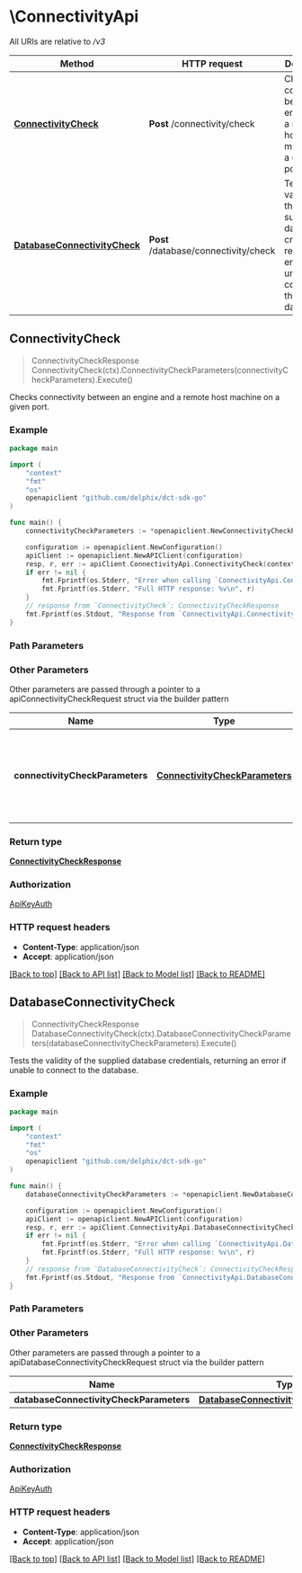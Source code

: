 # \ConnectivityApi

All URIs are relative to */v3*

Method | HTTP request | Description
------------- | ------------- | -------------
[**ConnectivityCheck**](ConnectivityApi.md#ConnectivityCheck) | **Post** /connectivity/check | Checks connectivity between an engine and a remote host machine on a given port.
[**DatabaseConnectivityCheck**](ConnectivityApi.md#DatabaseConnectivityCheck) | **Post** /database/connectivity/check | Tests the validity of the supplied database credentials, returning an error if unable to connect to the database.



## ConnectivityCheck

> ConnectivityCheckResponse ConnectivityCheck(ctx).ConnectivityCheckParameters(connectivityCheckParameters).Execute()

Checks connectivity between an engine and a remote host machine on a given port.

### Example

```go
package main

import (
    "context"
    "fmt"
    "os"
    openapiclient "github.com/delphix/dct-sdk-go"
)

func main() {
    connectivityCheckParameters := *openapiclient.NewConnectivityCheckParameters("engine-123", "test.host.com", NullableInt32(22)) // ConnectivityCheckParameters | The api to check connectivity of engine and a remote host on given port.

    configuration := openapiclient.NewConfiguration()
    apiClient := openapiclient.NewAPIClient(configuration)
    resp, r, err := apiClient.ConnectivityApi.ConnectivityCheck(context.Background()).ConnectivityCheckParameters(connectivityCheckParameters).Execute()
    if err != nil {
        fmt.Fprintf(os.Stderr, "Error when calling `ConnectivityApi.ConnectivityCheck``: %v\n", err)
        fmt.Fprintf(os.Stderr, "Full HTTP response: %v\n", r)
    }
    // response from `ConnectivityCheck`: ConnectivityCheckResponse
    fmt.Fprintf(os.Stdout, "Response from `ConnectivityApi.ConnectivityCheck`: %v\n", resp)
}
```

### Path Parameters



### Other Parameters

Other parameters are passed through a pointer to a apiConnectivityCheckRequest struct via the builder pattern


Name | Type | Description  | Notes
------------- | ------------- | ------------- | -------------
 **connectivityCheckParameters** | [**ConnectivityCheckParameters**](ConnectivityCheckParameters.md) | The api to check connectivity of engine and a remote host on given port. | 

### Return type

[**ConnectivityCheckResponse**](ConnectivityCheckResponse.md)

### Authorization

[ApiKeyAuth](../README.md#ApiKeyAuth)

### HTTP request headers

- **Content-Type**: application/json
- **Accept**: application/json

[[Back to top]](#) [[Back to API list]](../README.md#documentation-for-api-endpoints)
[[Back to Model list]](../README.md#documentation-for-models)
[[Back to README]](../README.md)


## DatabaseConnectivityCheck

> ConnectivityCheckResponse DatabaseConnectivityCheck(ctx).DatabaseConnectivityCheckParameters(databaseConnectivityCheckParameters).Execute()

Tests the validity of the supplied database credentials, returning an error if unable to connect to the database.

### Example

```go
package main

import (
    "context"
    "fmt"
    "os"
    openapiclient "github.com/delphix/dct-sdk-go"
)

func main() {
    databaseConnectivityCheckParameters := *openapiclient.NewDatabaseConnectivityCheckParameters("CredentialsType_example", "1-SOURCE-CONFIG-1") // DatabaseConnectivityCheckParameters | 

    configuration := openapiclient.NewConfiguration()
    apiClient := openapiclient.NewAPIClient(configuration)
    resp, r, err := apiClient.ConnectivityApi.DatabaseConnectivityCheck(context.Background()).DatabaseConnectivityCheckParameters(databaseConnectivityCheckParameters).Execute()
    if err != nil {
        fmt.Fprintf(os.Stderr, "Error when calling `ConnectivityApi.DatabaseConnectivityCheck``: %v\n", err)
        fmt.Fprintf(os.Stderr, "Full HTTP response: %v\n", r)
    }
    // response from `DatabaseConnectivityCheck`: ConnectivityCheckResponse
    fmt.Fprintf(os.Stdout, "Response from `ConnectivityApi.DatabaseConnectivityCheck`: %v\n", resp)
}
```

### Path Parameters



### Other Parameters

Other parameters are passed through a pointer to a apiDatabaseConnectivityCheckRequest struct via the builder pattern


Name | Type | Description  | Notes
------------- | ------------- | ------------- | -------------
 **databaseConnectivityCheckParameters** | [**DatabaseConnectivityCheckParameters**](DatabaseConnectivityCheckParameters.md) |  | 

### Return type

[**ConnectivityCheckResponse**](ConnectivityCheckResponse.md)

### Authorization

[ApiKeyAuth](../README.md#ApiKeyAuth)

### HTTP request headers

- **Content-Type**: application/json
- **Accept**: application/json

[[Back to top]](#) [[Back to API list]](../README.md#documentation-for-api-endpoints)
[[Back to Model list]](../README.md#documentation-for-models)
[[Back to README]](../README.md)

